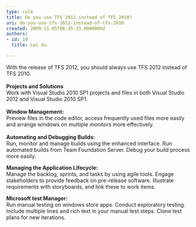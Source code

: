 ```yaml
---
type: rule
title: Do you use TFS 2012 instead of TFS 2010?
uri: do-you-use-tfs-2012-instead-of-tfs-2010
created: 2009-11-05T06:35:33.0000000Z
authors:
- id: 10
  title: Lei Xu

---
```




<span class='intro'> <p>With the release of TFS 2012, you should always use TFS 2012 instead of TFS 2010. <br>
<br>
<strong>Projects and Solutions</strong><br>
Work with Visual Studio 2010 SP1 projects and files in both Visual Studio 2012 and Visual Studio 2010 SP1.<br>
<br>
<strong>Window Management&#58;</strong><br>
Preview files in the code editor, access frequently used files more easily and arrange windows on multiple monitors more effectively.<br><br>
<strong>Automating and Debugging Builds&#58;</strong><br><strong>
</strong>Run, monitor and manage builds using the enhanced interface. Run automated builds from Team Foundation Server. Debug your build process more easily.</p><p><strong>Managing the Application Lifecycle&#58;</strong><br>Manage the backlog, sprints, and tasks by using agile tools. Engage stakeholders to provide feedback on pre-release software. Illustrate requirements with storyboards, and link these to work items.</p><p><strong>Microsoft test Manager&#58;</strong><br>Run manual testing on windows store apps. Conduct exploratory testing. Include multiple lines and rich text in your manual test steps. Clone test plans for new iterations.</p> </span>




